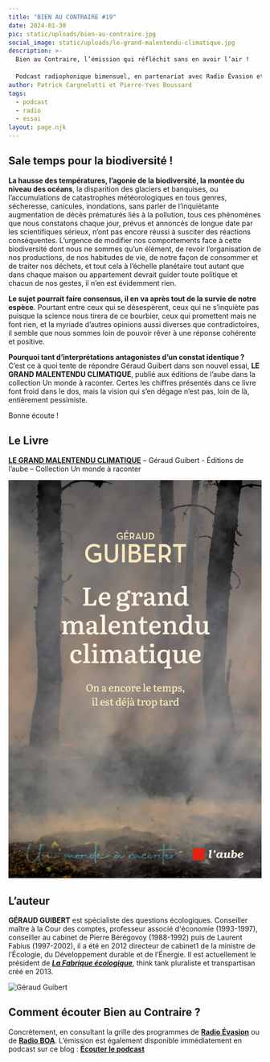 ```yaml
---
title: "BIEN AU CONTRAIRE #19"
date: 2024-01-30
pic: static/uploads/bien-au-contraire.jpg
social_image: static/uploads/le-grand-malentendu-climatique.jpg
description: >-
  Bien au Contraire, l’émission qui réfléchit sans en avoir l’air !

  Podcast radiophonique bimensuel, en partenariat avec Radio Évasion et Radio Boa, dans laquelle un livre, roman, essai, pamphlet, sert de base à l'exploration d'un sujet de société. Nourrir la réflexion et proposer des points de vue spécifiques sur les thèmes les plus divers sont les deux ambitions de ces émissions.
author: Patrick Cargnelutti et Pierre-Yves Boussard
tags:
  - podcast
  - radio
  - essai
layout: page.njk
---
```

## Sale temps pour la biodiversité !

**La hausse des températures, l’agonie de la biodiversité, la montée du niveau des océans**, la disparition des glaciers et banquises, ou l’accumulations de catastrophes météorologiques en tous genres, sécheresse, canicules, inondations, sans parler de l’inquiétante augmentation de décès prématurés liés à la pollution, tous ces phénomènes que nous constatons chaque jour, prévus et annoncés de longue date par les scientifiques sérieux, n’ont pas encore réussi à susciter des réactions conséquentes. L’urgence de modifier nos comportements face à cette biodiversité dont nous ne sommes qu’un élément, de revoir l’organisation de nos productions, de nos habitudes de vie, de notre façon de consommer et de traiter nos déchets, et tout cela à l’échelle planétaire tout autant que dans chaque maison ou appartement devrait guider toute politique et chacun de nos gestes, il n’en est évidemment rien.

**Le sujet pourrait faire consensus, il en va après tout de la survie de notre espèce**. Pourtant entre ceux qui se désespèrent, ceux qui ne s’inquiète pas puisque la science nous tirera de ce bourbier, ceux qui promettent mais ne font rien, et la myriade d’autres opinions aussi diverses que contradictoires, il semble que nous sommes loin de pouvoir rêver à une réponse cohérente et positive.

**Pourquoi tant d’interprétations antagonistes d’un constat identique ?** C’est ce à quoi tente de répondre Géraud Guibert dans son nouvel essai, **LE GRAND MALENTENDU CLIMATIQUE**, publié aux éditions de l’aube dans la collection Un monde à raconter. Certes les chiffres présentés dans ce livre font froid dans le dos, mais la vision qui s’en dégage n’est pas, loin de là, entièrement pessimiste.

Bonne écoute !

## Le Livre

**[LE GRAND MALENTENDU CLIMATIQUE](https://editionsdelaube.fr/catalogue_de_livres/le-grand-malentendu-climatique/)** – Géraud Guibert - Éditions de l’aube – Collection Un monde à raconter

![Fond de couverture : photographie d'un foret qui vient de bruler. Des silhouettes de troncs noircis, de la fumée, des herbes carbonisées. Centré, en haut, nom de l'auteur sur deux lignes, en jaune très clair, en-dessous le titre sur trois lignes en caractères gras écru. Puis sous-titre sur 2 lignes : on a encore le temps, il est déjà trop tard.](static/uploads/le-grand-malentendu-climatique.jpg "Le grand malentendu climatique")

## L’auteur

**GÉRAUD GUIBERT** est spécialiste des questions écologiques. Conseiller maître à la Cour des comptes, professeur associé d'économie (1993-1997), conseiller au cabinet de Pierre Bérégovoy (1988-1992) puis de Laurent Fabius (1997-2002), il a été en 2012 directeur de cabinet1 de la ministre de l’Écologie, du Développement durable et de l’Énergie. Il est actuellement le président de ***[La Fabrique écologique](https://www.lafabriqueecologique.fr/)***, think tank pluraliste et transpartisan créé en 2013.

![](static/uploads/géraud-guibert.jpg "Géraud Guibert")

## Comment écouter Bien au Contraire ?

Concrètement, en consultant la grille des programmes de **[Radio Évasion](https://www.radioevasion.net/)** ou de **[Radio BOA](https://www.radio-boa.bzh/fr/programmation)**. L’émission est également disponible immédiatement en podcast sur ce blog : **[Écouter le podcast](https://www.radioevasion.net/actu/sale-temps-pour-la-biodiversite/)**